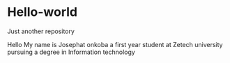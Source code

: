 # Hello-world
Just another repository

Hello
My name is Josephat onkoba a first year student at Zetech university pursuing a degree in Information technology

